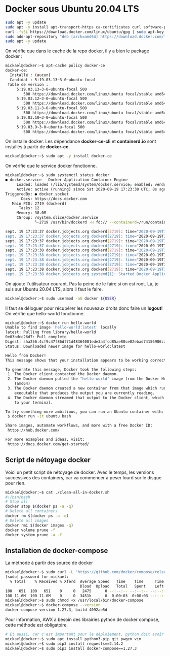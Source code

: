 # Docker sous Ubuntu 20.04 LTS

~~~bash
sudo apt -y update
sudo apt -y install apt-transport-https ca-certificates curl software-properties-common
curl -fsSL https://download.docker.com/linux/ubuntu/gpg | sudo apt-key add -
sudo add-apt-repository "deb [arch=amd64] https://download.docker.com/linux/ubuntu focal stable"
sudo apt -y update
~~~

On vérifie que dans le cache de la repo docker, il y a bien le package docker :

~~~bash
mickael@docker:~$ apt-cache policy docker-ce
docker-ce:
  Installé : (aucun)
  Candidat : 5:19.03.13~3-0~ubuntu-focal
 Table de version :
     5:19.03.13~3-0~ubuntu-focal 500
        500 https://download.docker.com/linux/ubuntu focal/stable amd64 Packages
     5:19.03.12~3-0~ubuntu-focal 500
        500 https://download.docker.com/linux/ubuntu focal/stable amd64 Packages
     5:19.03.11~3-0~ubuntu-focal 500
        500 https://download.docker.com/linux/ubuntu focal/stable amd64 Packages
     5:19.03.10~3-0~ubuntu-focal 500
        500 https://download.docker.com/linux/ubuntu focal/stable amd64 Packages
     5:19.03.9~3-0~ubuntu-focal 500
        500 https://download.docker.com/linux/ubuntu focal/stable amd64 Packages
~~~

On installe docker. Les dépendance __docker-ce-cli__ et __containerd.io__ sont installés à partir de __docker-ce__.

~~~bash
mickael@docker:~$ sudo apt -y install docker-ce
~~~

On vérifie que le service docker fonctionne.

~~~bash
mickael@docker:~$ sudo systemctl status docker
● docker.service - Docker Application Container Engine
     Loaded: loaded (/lib/systemd/system/docker.service; enabled; vendor preset: enabled)
     Active: active (running) since Sat 2020-09-19 17:23:38 UTC; 8s ago
TriggeredBy: ● docker.socket
       Docs: https://docs.docker.com
   Main PID: 2719 (dockerd)
      Tasks: 12
     Memory: 38.0M
     CGroup: /system.slice/docker.service
             └─2719 /usr/bin/dockerd -H fd:// --containerd=/run/containerd/containerd.sock

sept. 19 17:23:37 docker.jobjects.org dockerd[2719]: time="2020-09-19T17:23:37.417556646Z" level=warning msg="Your kernel does not s>
sept. 19 17:23:37 docker.jobjects.org dockerd[2719]: time="2020-09-19T17:23:37.417561176Z" level=warning msg="Your kernel does not s>
sept. 19 17:23:37 docker.jobjects.org dockerd[2719]: time="2020-09-19T17:23:37.417565606Z" level=warning msg="Your kernel does not s>
sept. 19 17:23:37 docker.jobjects.org dockerd[2719]: time="2020-09-19T17:23:37.417704024Z" level=info msg="Loading containers: start>
sept. 19 17:23:38 docker.jobjects.org dockerd[2719]: time="2020-09-19T17:23:38.266762470Z" level=info msg="Default bridge (docker0) >
sept. 19 17:23:38 docker.jobjects.org dockerd[2719]: time="2020-09-19T17:23:38.347160097Z" level=info msg="Loading containers: done."
sept. 19 17:23:38 docker.jobjects.org dockerd[2719]: time="2020-09-19T17:23:38.380565362Z" level=info msg="Docker daemon" commit=448>
sept. 19 17:23:38 docker.jobjects.org dockerd[2719]: time="2020-09-19T17:23:38.380660888Z" level=info msg="Daemon has completed init>
sept. 19 17:23:38 docker.jobjects.org dockerd[2719]: time="2020-09-19T17:23:38.395425983Z" level=info msg="API listen on /run/docker>
sept. 19 17:23:38 docker.jobjects.org systemd[1]: Started Docker Application Container Engine.
~~~

On ajoute l'utilisateur courant. Pas la peine de le faire si on est root. Là, je suis sur Ubuntu 20.04 LTS, alors il faut le faire.

~~~bash
mickael@docker:~$ sudo usermod -aG docker ${USER}
~~~

Il faut se déloguer pour récupérer les nouveaux droits donc faire un __logout__!
On vérifie que hello-world fonctionne.

~~~bash
mickael@docker:~$ docker run hello-world
Unable to find image 'hello-world:latest' locally
latest: Pulling from library/hello-world
0e03bdcc26d7: Pull complete
Digest: sha256:4cf9c47f86df71d48364001ede3a4fcd85ae80ce02ebad74156906caff5378bc
Status: Downloaded newer image for hello-world:latest

Hello from Docker!
This message shows that your installation appears to be working correctly.

To generate this message, Docker took the following steps:
 1. The Docker client contacted the Docker daemon.
 2. The Docker daemon pulled the "hello-world" image from the Docker Hub.
    (amd64)
 3. The Docker daemon created a new container from that image which runs the
    executable that produces the output you are currently reading.
 4. The Docker daemon streamed that output to the Docker client, which sent it
    to your terminal.

To try something more ambitious, you can run an Ubuntu container with:
 $ docker run -it ubuntu bash

Share images, automate workflows, and more with a free Docker ID:
 https://hub.docker.com/

For more examples and ideas, visit:
 https://docs.docker.com/get-started/
~~~

## Script de nétoyage docker

Voici un petit script de nétoyage de docker. Avec le temps, les versions successives des containers, car va commencer à peser lourd sur le disque pour rien.

~~~bash
mickael@docker:~$ cat ./clean-all-in-docker.sh
#!/bin/bash
# Stop all
docker stop $(docker ps -a -q)
# Delete all containers
docker rm $(docker ps -a -q)
# Delete all images
docker rmi $(docker images -q)
docker volume prune -f
docker system prune -a -f
~~~

## Installation de docker-compose

La méthode à partir des source de docker

~~~bash
mickael@docker:~$ sudo curl -L "https://github.com/docker/compose/releases/download/1.27.3/docker-compose-$(uname -s)-$(uname -m)" -o /usr/local/bin/docker-compose
[sudo] password for mickael:
  % Total    % Received % Xferd  Average Speed   Time    Time     Time  Current
                                 Dload  Upload   Total   Spent    Left  Speed
100   651  100   651    0     0   2475      0 --:--:-- --:--:-- --:--:--  2475
100 11.6M  100 11.6M    0     0  3451k      0  0:00:03  0:00:03 --:--:-- 4291k
mickael@docker:~$ sudo chmod +x /usr/local/bin/docker-compose
mickael@docker:~$ docker-compose --version
docker-compose version 1.27.3, build 4092ae5d
~~~

Pour information, AWX a besoin des librairies python de docker compose, cette méthode est obligatoire.

~~~bash
# Et aussi, car c'est important pour le déploiement, python doit avoir les librairies python de docker :
mickael@docker:~$ sudo apt install python3-pip git pwgen vim
mickael@docker:~$ sudo pip3 install requests==2.14.2
mickael@docker:~$ sudo pip3 install docker-compose==1.27.3
~~~
